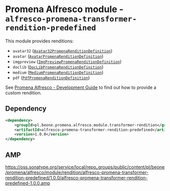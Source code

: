 # Promena Alfresco module - `alfresco-promena-transformer-rendition-predefined`
This module provides renditions:
* `avatar32` ([`Avatar32PromenaRenditionDefinition`](src/main/kotlin/pl/beone/promena/alfresco/module/transformerrendition/predefined/internal/rendition/definition/image/Avatar32PromenaRenditionDefinition.kt))
* `avatar` ([`AvatarPromenaRenditionDefinition`](src/main/kotlin/pl/beone/promena/alfresco/module/transformerrendition/predefined/internal/rendition/definition/image/AvatarPromenaRenditionDefinition.kt))
* `imgpreview` ([`ImgPreviewPromenaRenditionDefinition`](src/main/kotlin/pl/beone/promena/alfresco/module/transformerrendition/predefined/internal/rendition/definition/image/ImgPreviewPromenaRenditionDefinition.kt))
* `doclib` ([`DocLibPromenaRenditionDefinition`](src/main/kotlin/pl/beone/promena/alfresco/module/transformerrendition/predefined/internal/rendition/definition/image/DocLibPromenaRenditionDefinition.kt))
* `medium` ([`MediumPromenaRenditionDefinition`](src/main/kotlin/pl/beone/promena/alfresco/module/transformerrendition/predefined/internal/rendition/definition/image/MediumPromenaRenditionDefinition.kt))
* `pdf` ([`PdfPromenaRenditionDefinition`](src/main/kotlin/pl/beone/promena/alfresco/module/transformerrendition/predefined/internal/rendition/definition/pdf/PdfPromenaRenditionDefinition.kt))

See [Promena Alfresco - Development Guide](./../../DEVELOPMENT-GUIDE.md) to find out how to provide a custom rendition.

## Dependency
```xml
<dependency>
    <groupId>pl.beone.promena.alfresco.module.transformer-rendition</groupId>
    <artifactId>alfresco-promena-transformer-rendition-predefined</artifactId>
    <version>1.0.0</version>
</dependency>
```

## AMP
https://oss.sonatype.org/service/local/repo_groups/public/content/pl/beone/promena/alfresco/module/rendition/alfresco-promena-transformer-rendition-predefined/1.0.0/alfresco-promena-transformer-rendition-predefined-1.0.0.amp